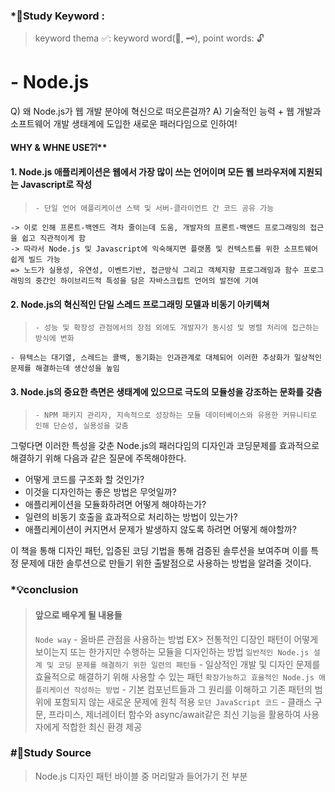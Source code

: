 ### \*🔐Study Keyword :

> keyword thema
> ✅: keyword word(🔑, 🗝️), point words: 🔓

# - Node.js

Q) 왜 Node.js가 웹 개발 분야에 혁신으로 떠오른걸까?
A) 기술적인 능력 + 웹 개발과 소프트웨어 개발 생태계에 도입한 새로운 패러다임으로 인하여!

#### WHY & WHNE USE❔❕\*\*

#### 1. Node.js 애플리케이션은 웹에서 가장 많이 쓰는 언어이며 모든 웹 브라우저에 지원되는 Javascript로 작성

>     - 단일 언어 애플리케이션 스택 및 서버-클라이언트 간 코드 공유 가능

    -> 이로 인해 프론트-백엔드 격차 줄이는데 도움, 개발자의 프론트-백엔드 프로그래밍의 접근을 쉽고 직관적이게 함
    -> 따라서 Node.js 및 Javascript에 익숙해지면 플랫폼 및 컨텍스트를 위한 소프트웨어 쉽게 빌드 가능
    => 노드가 실용성, 유연성, 이벤트기반, 접근방식 그리고 객체지향 프로그래밍과 함수 프로그래밍의 중간인 하이브리드적 특성을 담은 자바스크립트 언어의 발전에 기여

#### 2. Node.js의 혁신적인 단일 스레드 프로그래밍 모델과 비동기 아키텍쳐

>     - 성능 및 확장성 관점에서의 장점 외에도 개발자가 동시성 및 병렬 처리에 접근하는 방식에 변화

    - 뮤텍스는 대기열, 스레드는 콜백, 동기화는 인과관계로 대체되어 이러한 추상화가 일상적인 문제를 해결하는데 생산성을 높임

#### 3. Node.js의 중요한 측면은 생태계에 있으므로 극도의 모듈성을 강조하는 문화를 갖춤

>     - NPM 패키지 관리자, 지속적으로 성장하는 모듈 데이터베이스와 유용한 커뮤니티로 인해 단순성, 실용성을 갖춤

그렇다면 이러한 특성을 갖춘 Node.js의 패러다임의 디자인과 코딩문제를 효과적으로 해결하기 위해 다음과 같은 질문에 주목해야한다.

- 어떻게 코드를 구조화 할 것인가?
- 이것을 디자인하는 좋은 방법은 무엇일까?
- 애플리케이션을 모듈화하려면 어떻게 해야하는가?
- 일련의 비동기 호출을 효과적으로 처리하는 방법이 있는가?
- 애플리케이션이 커지면서 문제가 발생하지 않도록 하려면 어떻게 해야할까?

이 책을 통해 디자인 패턴, 입증된 코딩 기법을 통해 검증된 솔루션을 보여주며 이를 특정 문제에 대한 솔루션으로 만들기 위한 출발점으로 사용하는 방법을 알려줄 것이다.

### \*💡conclusion

> #### 앞으로 배우게 될 내용들
>
> `Node way` - 올바른 관점을 사용하는 방법
> EX> 전통적인 디장인 패턴이 어떻게 보이는지 또는 한가지만 수행하는 모듈을 디자인하는 방법
> `일반적인 Node.js 설계 및 코딩 문제를 해결하기 위한 일련의 패턴들` - 일상적인 개발 및 디자인 문제를 효율적으로 해결하기 위해 사용할 수 있는 패턴
> `확장가능하고 효율적인 Node.js 애플리케이션 작성하는 방법` - 기본 컴포넌트들과 그 원리를 이해하고 기존 패턴의 범위에 포함되지 않는 새로운 문제에 원칙 적용
> `모던 JavaScript 코드` - 클래스 구문, 프라미스, 제너레이터 함수와 async/await같은 최신 기능을 활용하여 사용자에게 적합한 최신 환경 제공

### #📑Study Source

> Node.js 디자인 패턴 바이블 중 머리말과 들어가기 전 부분
